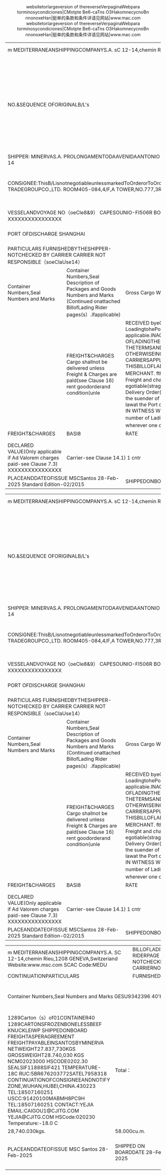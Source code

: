 

<div style="text-align: center;">websitetorlargeversion of thereverseVerpaginaWebpara torminosycondiciones|CMotpte Be6-caTns O3HakomnecycnoBn nnonoxeHan|挺单的条款和条件详请见网站|www.mac.com</div>


<div style="text-align: center;">websitetorlargeversion of thereverseVerpaginaWebpara torminosycondiciones|CMotpte Be6-caTns O3HakomnecycnoBn nnonoxeHan|挺单的条款和条件详请见网站|www.mac.com</div>



<html><body><table><tbody><tr><td colspan="3">m MEDITERRANEANSHIPPINGCOMPANYS.A. sC 12-14,chemin Riou，1208 GENEVA,Swltzerind Website:www.msc.com</td><td colspan="2"></td><td colspan="3">BILLOFLADING No. MEDUFX414701 NON-NEGOTIABLECOPY </td></tr><tr><td colspan="3">NO.&SEQUENCE OFORIGINALB/L's</td><td>NO.&SEQUENCE OFORIGINALB/L's NO.OF RIDERPAGES 10ne CARRIER'SAGENTSENDORSEMENTS:（InCudeAgent(s)atPOD) SHIPPERSLOAD,STOWANDCOUNT FCLFCL ENDS-LILO/FREIGHTASPERAGREEMENT ckingoftheGaods forcarrlageIndry PORT OF DISCHARGEAGENT: Mediterranean Shipping Company (Shanghal) Ltd.2eth Floor,Shanghal Rulfeng intenational Towar,248Yangshupu Road Phone:+862161043333 2168861059</td><td colspan="2">NO.OF RIDERPAGES 10ne</td><td colspan="2"></td></tr><tr><td colspan="5">SHIPPER: MINERVAS.A. PROLONGAMENTODAAVENIDAANTONIO MANCOBERNARDES,S/N-CHACARA MINERVABARRETOS-SAOPAULO- BRAZILCNPJ:67.620.377/0001-14</td><td colspan="3"></td></tr><tr><td colspan="3">CONSiGNEE:ThisB/LisnotnegotiableunlessmarkedToOrderorToOrderof..here. WUHANCHANGJIANGINTERNATIONAL TRADEGROUPCO.,LTD. ROOM405-084,4/F,A TOWER,NO.777,3RDGUANGGUROAD,EAST LAKEHI-TECHDEVELOPMENT</td><td></td><td colspan="4">NOTIFY PARTiES:(No responsibility shallattachtoCaerorto hisAgent for fallre tonotifysee Clause 20) WUHANCHANGJIANG INTERNATIONAL TRADE GROUP CO.,LTD. ROOM405-084,4/F,A TOWER,NO.777,3RDGUANGGUROAD,EAST LAKEHI-TECHDEVELOPMENT</td></tr><tr><td colspan="3"></td><td colspan="4"></td></tr><tr><td colspan="3">VESSELANDVOYAGE NO（oeCle8&9） CAPESOUNIO-FI506R BOOKINGREF. (or) SHIPPER'SREF. 241ISZ2408232 XXXXXXXXXXXXXXXX</td><td colspan="2">PORT OF LOADING SANTOS</td><td colspan="3"></td></tr><tr><td colspan="2">PORT OFDISCHARGE SHANGHAI</td><td colspan="3"></td><td colspan="3">PLACEOFDELIVERY:(Combined Transport ONLY-see Clause1&5.2） xXXXXXXXXXXXXxX</td></tr><tr><td colspan="2">PARTICULARS FURNISHEDBYTHESHIPPER-NOTCHECKED BY CARRIER CARRIER NOT RESPONSIBLE（soeCIaUse14）</td><td colspan="3"></td><td colspan="3"></td></tr><tr><td>Container Numbers,Seal Numbers and Marks</td><td>Container Numbers,Seal Description of Packages and Goods Numbers and Marks (Continued onattached BillofLading Rider pages(s）.ifapplicable)</td><td>Gross Cargo Welght</td><td>Measurement</td><td></td><td>Please see attached RIDERforContainer/Cargo Description(s). 1X40'HIGHCUBEREEFER Total ltems：</td><td>1289 28740.030 Kgs.</td><td></td></tr><tr><td></td><td>FREIGHT&CHARGES Cargo shallnot be delivered unless Freight & Charges are pald(see Clause 16) rent goodorderand condition(unle</td><td>RECEIVED byeCa rent goodorderand condition(unle ofReceptorPortof LoadingtohePort of Discharge or Place of Delvary,whicheveris applicabie.INACCEPTING THIS BILL OFLADINGTHEMERCHANTEXPRESSLYACCEPTSANDAGREESTOALL THETERMSANDCONDITIONSWHETHERPRINTED,STAMPEDOR OTHERWISEINCORPORATEDONTHISSIDEANDONTHEREVERSESIDEOF CARRIERSAPPLICABLETARIFFASIFTHEYWEREALLSIGNEDBYTHE THISBILLOFLADINGANDTHETERMSANDCONDITIONSOFTHE MERCHANT. fthis snegotableTo Order/of）Bll of Ladin,o tanding Freight and charges)inexohange forthe Goods ora Delvery Order.f egotiable(straght)BllofLading,the Carrier shalldeliver the Goods suea Delivery Order(afer pyment of outstanding Frolght and chages) against the suender of one originl Bi of Lading or inaccordance withthe onal lawat the Port of Discharge or Place of Delivery whichever isapplcabie IN WITNESS WHEREOF the Carrer or their Agont has signed the number of Lading stated at the top,allof this tenorand dat，and wherever one original urrenderedallotherBillsαfLadingshallbevoid．</td><td></td><td></td><td colspan="3"></td></tr><tr><td>FREIGHT&CHARGES</td><td>BASI8</td><td>RATE</td><td>PREPAID</td><td>COLLECT</td><td colspan="4"></td></tr><tr><td></td><td colspan="2"></td><td colspan="2" rowspan="2"></td><td rowspan="5"></td><td colspan="2" rowspan="3"></td></tr><tr><td colspan="2"></td></tr><tr><td>DECLARED VALUE(Only applicable if Ad Valorem charges paid-see Clause 7.3) XXXXXXXXXXXXXXXX</td><td colspan="2">Carrier-see Clause 14.1) 1 cntr</td><td colspan="2"></td></tr><tr><td colspan="2">PLACEANDDATEOFISSUE MSCSantos 28-Feb-2025 Standard Edition-02/2015</td><td colspan="2">SHIPPEDONBOARDDATE 28-Feb-2025</td><td colspan="4"></td></tr></tbody></table></body></html>


<html><body><table><tbody><tr><td colspan="3">m MEDITERRANEANSHIPPINGCOMPANYS.A. sC 12-14,chemin Riou，1208 GENEVA,Swltzerind Website:www.msc.com</td><td colspan="2"></td><td colspan="3">BILLOFLADING No. MEDUFX414701 NON-NEGOTIABLECOPY </td></tr><tr><td colspan="3">NO.&SEQUENCE OFORIGINALB/L's</td><td>NO.&SEQUENCE OFORIGINALB/L's NO.OF RIDERPAGES 10ne CARRIER'SAGENTSENDORSEMENTS:（InCudeAgent(s)atPOD) SHIPPERSLOAD,STOWANDCOUNT FCLFCL ENDS-LILO/FREIGHTASPERAGREEMENT ckingoftheGaods forcarrlageIndry PORT OF DISCHARGEAGENT: Mediterranean Shipping Company (Shanghal) Ltd.2eth Floor,Shanghal Rulfeng intenational Towar,248Yangshupu Road Phone:+862161043333 2168861059</td><td colspan="2">NO.OF RIDERPAGES 10ne</td><td colspan="2"></td></tr><tr><td colspan="5">SHIPPER: MINERVAS.A. PROLONGAMENTODAAVENIDAANTONIO MANCOBERNARDES,S/N-CHACARA MINERVABARRETOS-SAOPAULO- BRAZILCNPJ:67.620.377/0001-14</td><td colspan="3"></td></tr><tr><td colspan="3">CONSiGNEE:ThisB/LisnotnegotiableunlessmarkedToOrderorToOrderof..here. WUHANCHANGJIANGINTERNATIONAL TRADEGROUPCO.,LTD. ROOM405-084,4/F,A TOWER,NO.777,3RDGUANGGUROAD,EAST LAKEHI-TECHDEVELOPMENT</td><td></td><td colspan="4">NOTIFY PARTiES:(No responsibility shallattachtoCaerorto hisAgent for fallre tonotifysee Clause 20) WUHANCHANGJIANG INTERNATIONAL TRADE GROUP CO.,LTD. ROOM405-084,4/F,A TOWER,NO.777,3RDGUANGGUROAD,EAST LAKEHI-TECHDEVELOPMENT</td></tr><tr><td colspan="3"></td><td colspan="4"></td></tr><tr><td colspan="3">VESSELANDVOYAGE NO（oeCle8&9） CAPESOUNIO-FI506R BOOKINGREF. (or) SHIPPER'SREF. 241ISZ2408232 XXXXXXXXXXXXXXXX</td><td colspan="2">PORT OF LOADING SANTOS</td><td colspan="3"></td></tr><tr><td colspan="2">PORT OFDISCHARGE SHANGHAI</td><td colspan="3"></td><td colspan="3">PLACEOFDELIVERY:(Combined Transport ONLY-see Clause1&5.2） xXXXXXXXXXXXXxX</td></tr><tr><td colspan="2">PARTICULARS FURNISHEDBYTHESHIPPER-NOTCHECKED BY CARRIER CARRIER NOT RESPONSIBLE（soeCIaUse14）</td><td colspan="3"></td><td colspan="3"></td></tr><tr><td>Container Numbers,Seal Numbers and Marks</td><td>Container Numbers,Seal Description of Packages and Goods Numbers and Marks (Continued onattached BillofLading Rider pages(s）.ifapplicable)</td><td>Gross Cargo Welght</td><td>Measurement</td><td></td><td>Please see attached RIDERforContainer/Cargo Description(s). 1X40'HIGHCUBEREEFER Total ltems：</td><td>1289 28740.030 Kgs.</td><td></td></tr><tr><td></td><td>FREIGHT&CHARGES Cargo shallnot be delivered unless Freight & Charges are pald(see Clause 16) rent goodorderand condition(unle</td><td>RECEIVED byeCa rent goodorderand condition(unle ofReceptorPortof LoadingtohePort of Discharge or Place of Delvary,whicheveris applicabie.INACCEPTING THIS BILL OFLADINGTHEMERCHANTEXPRESSLYACCEPTSANDAGREESTOALL THETERMSANDCONDITIONSWHETHERPRINTED,STAMPEDOR OTHERWISEINCORPORATEDONTHISSIDEANDONTHEREVERSESIDEOF CARRIERSAPPLICABLETARIFFASIFTHEYWEREALLSIGNEDBYTHE THISBILLOFLADINGANDTHETERMSANDCONDITIONSOFTHE MERCHANT. fthis snegotableTo Order/of）Bll of Ladin,o tanding Freight and charges)inexohange forthe Goods ora Delvery Order.f egotiable(straght)BllofLading,the Carrier shalldeliver the Goods suea Delivery Order(afer pyment of outstanding Frolght and chages) against the suender of one originl Bi of Lading or inaccordance withthe onal lawat the Port of Discharge or Place of Delivery whichever isapplcabie IN WITNESS WHEREOF the Carrer or their Agont has signed the number of Lading stated at the top,allof this tenorand dat，and wherever one original urrenderedallotherBillsαfLadingshallbevoid．</td><td></td><td></td><td colspan="3"></td></tr><tr><td>FREIGHT&CHARGES</td><td>BASI8</td><td>RATE</td><td>PREPAID</td><td>COLLECT</td><td colspan="4"></td></tr><tr><td></td><td colspan="2"></td><td colspan="2" rowspan="2"></td><td rowspan="5"></td><td colspan="2" rowspan="3"></td></tr><tr><td colspan="2"></td></tr><tr><td>DECLARED VALUE(Only applicable if Ad Valorem charges paid-see Clause 7.3) XXXXXXXXXXXXXXXX</td><td colspan="2">Carrier-see Clause 14.1) 1 cntr</td><td colspan="2"></td></tr><tr><td colspan="2">PLACEANDDATEOFISSUE MSCSantos 28-Feb-2025 Standard Edition-02/2015</td><td colspan="2">SHIPPEDONBOARDDATE 28-Feb-2025</td><td colspan="4"></td></tr></tbody></table></body></html>


<html><body><table><tbody><tr><td colspan="2">m MEDITERRANEANSHIPPINGCOMPANYS.A. SC 12-14,chemin Rieu,1208 GENEVA,Switzeriand Website:www.msc.com SCAC Code:MEDU</td><td colspan="2">BILLOFLADING No. MEDUFX414701 RIDERPAGE Page1of1 NOTCHECKEDBYCARRIER-CARRIERNOTRESPONSIBLE(sOeCIaUSO14)</td><td colspan="2"></td></tr><tr><td colspan="2">CONTINUATIONPARTICULARS</td><td colspan="4">FURNISHED BYTHE SHIPPER</td></tr><tr><td colspan="4">Container Numbers,Seal Numbers and Marks GESU9342396 40'HIGHCUBEREEFER</td><td colspan="2">Description of Packages and Goods (Continued on edBllofLadinaRider oaoes(s).ifaoolicabie)</td></tr><tr><td>1289Carton（s）of01CONTAINER40 1289CARTONSFROZENBONELESSBEEF KNUCKLEIWP SHIPPEDONBOARD FREIGHTASPERAGREEMENT FREIGHTPAYABLEINSANTOSBYMINERVA NETWEIGHT27.837,730KGS GROSSWEIGHT28.740,030 KGS NCM02023000 HSCODE0202.30 SEALSIF11888SIF421 TEMPERATURE-18C RUC:5BR676203772SATEL7958318 CONTINUATIONOFCONSIGNEEANDNOTIFY ZONE,WUHAN,HUBEI,CHINA.430223 TEL:18507160251 USCC:91420100MABMH8PC9H TEL:18507160251 CONTACT:YEJIA EMAIL:CAIGOU1@CJITG.COM YEJIA@CJITG.COM HSCode:020230 Temperature:-18.0 C</td><td colspan="2">Total：</td><td>28.740.030 kgs. 58.000cu.m.</td><td></td><td>Seal Number: FJ22309041 11888SIF421 Marksand Numbers:O/79583-18</td></tr><tr><td>28,740.030kgs.</td><td colspan="2">58.000cu.m.</td><td colspan="3"></td></tr><tr><td>PLACEANDDATEOFISSUE MSC Santos 28-Feb-2025</td><td colspan="2">SHIPPED ON BOARDDATE 28-Feb-2025</td><td colspan="3">SIGNED on behalf ofthe Carrier MSC Mediterranean Shipping Company S.A byMSC-Mediterranean Shippipgdo Brasil Ltda.AsAgent 人 DOCUMENTATIONCOORDINATOR VAGNERTEODORO SANTOSBRANCH</td></tr></tbody></table></body></html>